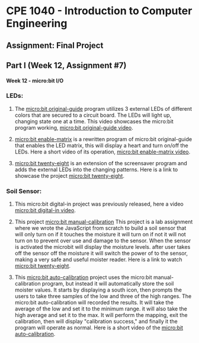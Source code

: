 # CPE 1040 - Introduction to Computer Engineering

 

## Assignment: Final Project

 

## Part I (Week 12, Assignment #7)

 

#### Week 12 - micro:bit I/O

 

### LEDs:

 

   1. The [micro:bit original-guide](original-guide.js) program utilizes  3 external LEDs of different colors that are secured  to a circuit board. The LEDs will light up, changing state one at a time. This video showcases the micro:bit program working, [micro:bit original-guide video](https://www.youtube.com/watch?v=UwvZo6rz1pk&feature=youtu.be).
   
   2. [micro:bit enable-matrix](enable-matrix.js) is a rewritten program of micro:bit original-guide that enables the LED matrix, this will display a heart and turn on/off the LEDs. Here a short video of its operation, [micro:bit enable-matrix video](http://imgur.com/gallery/ohaQHvc).
   
   3. [micro:bit twenty-eight](twenty-eight.js) is an extension of the screensaver program and adds the external LEDs into the changing patterns. Here is a link to showcase the project [micro:bit twenty-eight](http://imgur.com/gallery/VqaPnSS).
   
### Soil Sensor:

 

   1. This micro:bit digital-in project was previously released, here a video [micro:bit digital-in video](https://imgur.com/gallery/0Vkbxuh).
   
   2.  This project [micro:bit manual-calibration](manual-calibration.js) This project is a lab assignment where we wrote the JavaScript from scratch to build a soil sensor that will only turn on if it touches the moisture it will turn on if not it will not turn on to prevent over use and damage to the sensor. When the sensor is activated the microbit will display the moisture levels. after user takes off the sensor off the moisture it will switch the power of to the sensor, making a very safe and useful moister reader. Here is a link to watch [micro:bit twenty-eight](http://imgur.com/gallery/gVGtsxj).
   
   3. This [micro:bit auto-calibration](auto-calibration.js) project uses the micro:bit manual-calibration program, but instead it will automatically store the soil moister values. It starts by displaying a south icon, then prompts the users to take three samples of the low and three of the high ranges. The micro:bit auto-calibration will recorded the results. It will take the average of the low and set it to the minimum range. it will also take the high average and set it to the max. It will perform the mapping, exit the calibration, then will display "calibration success," and finally it the program will operate as normal. Here is a short video of the [micro:bit auto-calibration](http://imgur.com/gallery/esJkuTE). 
